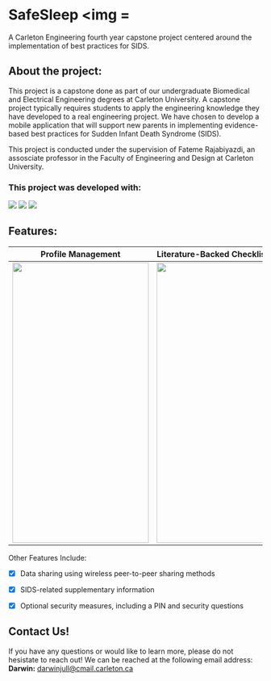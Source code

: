# SafeSleep <img = 
A Carleton Engineering fourth year capstone project centered around the implementation of best practices for SIDS.

## About the project:
This project is a capstone done as part of our undergraduate Biomedical and Electrical Engineering degrees at Carleton University. A capstone project typically requires students to apply the engineering knowledge they have developed to a real engineering project. We have chosen to develop a mobile application that will support new parents in implementing evidence-based best practices for Sudden Infant Death Syndrome (SIDS). 

This project is conducted under the supervision of Fateme Rajabiyazdi, an assosciate professor in the Faculty of Engineering and Design at Carleton University. 

### This project was developed with:
<img src="https://img.shields.io/badge/Android_Studio-3DDC84?style=for-the-badge&logo=android-studio&logoColor=white"/> <img src="https://img.shields.io/badge/java-%23ED8B00.svg?style=for-the-badge&logo=openjdk&logoColor=white"/> <!-- <img src="https://img.shields.io/badge/Android-3DDC84?style=for-the-badge&logo=android&logoColor=white"/> --> <img src="https://img.shields.io/badge/sqlite-%2307405e.svg?style=for-the-badge&logo=sqlite&logoColor=white"/>

## Features:
|Profile Management|Literature-Backed Checklist Items|Habit Tracking|
|------------------|---------------------------------|--------------|
|<img src="https://github.com/darwinkjull/SIDS-Capstone/blob/main/GIF/gif1.gif" width = 270 height = 555/>| <img src="https://github.com/darwinkjull/SIDS-Capstone/blob/main/GIF/gif2.gif" width = 270 height = 555/>|<img src="https://github.com/darwinkjull/SIDS-Capstone/blob/main/GIF/gif3.gif" width = 270 height = 555/>|

Other Features Include:
- [x] Data sharing using wireless peer-to-peer sharing methods
- [x] SIDS-related supplementary information
- [x] Optional security measures, including a PIN and security questions


## Contact Us!
If you have any questions or would like to learn more, please do not hesistate to reach out! We can be reached at the following email address: 
<br> **Darwin:** darwinjull@cmail.carleton.ca
